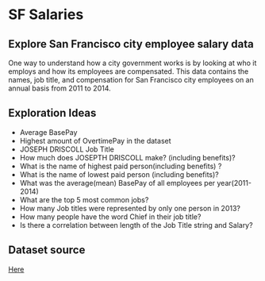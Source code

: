 # SF Salaries
## Explore San Francisco city employee salary data

One way to understand how a city government works is by looking at who it employs and how its employees are compensated. This data contains the names, job title, and compensation for San Francisco city employees on an annual basis from 2011 to 2014.

## Exploration Ideas

- Average BasePay
- Highest amount of OvertimePay in the dataset
- JOSEPH DRISCOLL Job Title
- How much does JOSEPTH DRISCOLL make? (including benefits)?
- What is the name of highest paid person(including benefits) ?
- What is the name of lowest paid person (including benefits)?
- What was the average(mean) BasePay of all employees per year(2011-2014)
- What are the top 5 most common jobs?
- How many Job titles were represented by only one person in 2013?
- How many people have the word Chief in their job title?
- Is there a correlation between length of the Job Title string and Salary?

## Dataset source
[Here](https://www.kaggle.com/kaggle/sf-salaries?select=Salaries.csv)